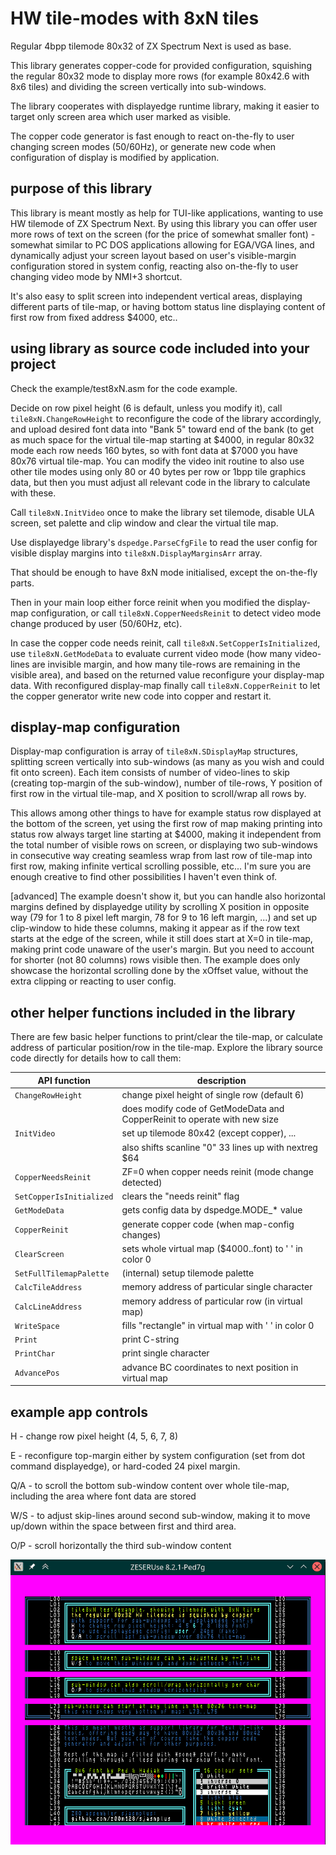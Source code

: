 # HW tile-modes with 8xN tiles

Regular 4bpp tilemode 80x32 of ZX Spectrum Next is used as base.

This library generates copper-code for provided configuration, squishing the regular 80x32 mode to display more rows (for example 80x42.6 with 8x6 tiles) and dividing the screen vertically into sub-windows.

The library cooperates with displayedge runtime library, making it easier to target only screen area which user marked as visible.

The copper code generator is fast enough to react on-the-fly to user changing screen modes (50/60Hz), or generate new code when configuration of display is modified by application.

## purpose of this library

This library is meant mostly as help for TUI-like applications, wanting to use HW tilemode of ZX Spectrum Next. By using this library you can offer user more rows of text on the screen (for the price of somewhat smaller font) - somewhat similar to PC DOS applications allowing for EGA/VGA lines, and dynamically adjust your screen layout based on user's visible-margin configuration stored in system config, reacting also on-the-fly to user changing video mode by NMI+3 shortcut.

It's also easy to split screen into independent vertical areas, displaying different parts of tile-map, or having bottom status line displaying content of first row from fixed address $4000, etc..

## using library as source code included into your project

Check the example/test8xN.asm for the code example.

Decide on row pixel height (6 is default, unless you modify it), call `tile8xN.ChangeRowHeight` to reconfigure the code of the library accordingly, and upload desired font data into "Bank 5" toward end of the bank (to get as much space for the virtual tile-map starting at $4000, in regular 80x32 mode each row needs 160 bytes, so with font data at $7000 you have 80x76 virtual tile-map. You can modify the video init routine to also use other tile modes using only 80 or 40 bytes per row or 1bpp tile graphics data, but then you must adjust all relevant code in the library to calculate with these.

Call `tile8xN.InitVideo` once to make the library set tilemode, disable ULA screen, set palette and clip window and clear the virtual tile map.

Use displayedge library's `dspedge.ParseCfgFile` to read the user config for visible display margins into `tile8xN.DisplayMarginsArr` array.

That should be enough to have 8xN mode initialised, except the on-the-fly parts.

Then in your main loop either force reinit when you modified the display-map configuration, or call `tile8xN.CopperNeedsReinit` to detect video mode change produced by user (50/60Hz, etc).

In case the copper code needs reinit, call `tile8xN.SetCopperIsInitialized`, use `tile8xN.GetModeData` to evaluate current video mode (how many video-lines are invisible margin, and how many tile-rows are remaining in the visible area), and based on the returned value reconfigure your display-map data. With reconfigured display-map finally call `tile8xN.CopperReinit` to let the copper generator write new code into copper and restart it.

## display-map configuration

Display-map configuration is array of `tile8xN.SDisplayMap` structures, splitting screen vertically into sub-windows (as many as you wish and could fit onto screen). Each item consists of number of video-lines to skip (creating top-margin of the sub-window), number of tile-rows, Y position of first row in the virtual tile-map, and X position to scroll/wrap all rows by.

This allows among other things to have for example status row displayed at the bottom of the screen, yet using the first row of map making printing into status row always target line starting at $4000, making it independent from the total number of visible rows on screen, or displaying two sub-windows in consecutive way creating seamless wrap from last row of tile-map into first row, making infinite vertical scrolling possible, etc... I'm sure you are enough creative to find other possibilities I haven't even think of.

[advanced] The example doesn't show it, but you can handle also horizontal margins defined by displayedge utility by scrolling X position in opposite way (79 for 1 to 8 pixel left margin, 78 for 9 to 16 left margin, ...) and set up clip-window to hide these columns, making it appear as if the row text starts at the edge of the screen, while it still does start at X=0 in tile-map, making print code unaware of the user's margin. But you need to account for shorter (not 80 columns) rows visible then. The example does only showcase the horizontal scrolling done by the xOffset value, without the extra clipping or reacting to user config.

## other helper functions included in the library

There are few basic helper functions to print/clear the tile-map, or calculate address of particular position/row in the tile-map. Explore the library source code directly for details how to call them:

| API function | description |
| --- | --- |
| `ChangeRowHeight` | change pixel height of single row (default 6) |
| | does modify code of GetModeData and CopperReinit to operate with new size |
| `InitVideo` | set up tilemode 80x42 (except copper), ... |
| | also shifts scanline "0" 33 lines up with nextreg $64 |
| `CopperNeedsReinit` | ZF=0 when copper needs reinit (mode change detected) |
| `SetCopperIsInitialized` | clears the "needs reinit" flag |
| `GetModeData` | gets config data by dspedge.MODE_* value |
| `CopperReinit` | generate copper code (when map-config changes) |
| `ClearScreen` | sets whole virtual map ($4000..font) to ' ' in color 0 |
| `SetFullTilemapPalette` | (internal) setup tilemode palette |
| `CalcTileAddress` | memory address of particular single character |
| `CalcLineAddress` | memory address of particular row (in virtual map) |
| `WriteSpace` | fills "rectangle" in virtual map with ' ' in color 0 |
| `Print` | print C-string |
| `PrintChar` | print single character |
| `AdvancePos` | advance BC coordinates to next position in virtual map |

## example app controls

H - change row pixel height (4, 5, 6, 7, 8)

E - reconfigure top-margin either by system configuration (set from dot command displayedge), or hard-coded 24 pixel margin.

Q/A - to scroll the bottom sub-window content over whole tile-map, including the area where font data are stored

W/S - to adjust skip-lines around second sub-window, making it to move up/down within the space between first and third area.

O/P - scroll horizontally the third sub-window content

![example app screenshot](example/example.png)
